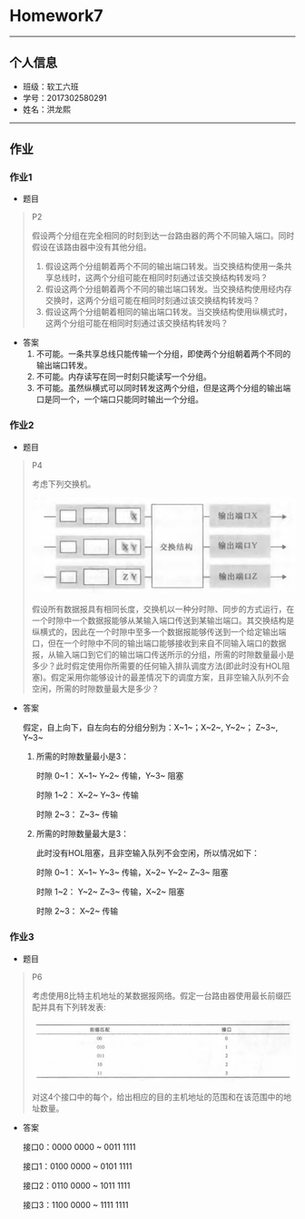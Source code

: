 # Homework7

---

## 个人信息

- 班级：软工六班
- 学号：2017302580291
- 姓名：洪龙熙

---

## 作业


### 作业1

- 题目

> P2
>
> 假设两个分组在完全相同的时刻到达一台路由器的两个不同输入端口。同时假设在该路由器中没有其他分组。
>
> 1.  假设这两个分组朝着两个不同的输出端口转发。当交换结构使用一条共享总线时，这两个分组可能在相同时刻通过该交换结构转发吗？
> 2.  假设这两个分组朝着两个不同的输岀端口转发。当交换结构使用经内存交换时，这两个分组可能在相同时刻通过该交换结构转发吗？
> 3.  假设这两个分组朝着相同的输出端口转发。当交换结构使用纵横式时，这两个分组可能在相同时刻通过该交换结构转发吗？

-   答案
    1.  不可能。一条共享总线只能传输一个分组，即使两个分组朝着两个不同的输出端口转发。
    2.  不可能。内存读写在同一时刻只能读写一个分组。
    3.  不可能。虽然纵横式可以同时转发这两个分组，但是这两个分组的输出端口是同一个，一个端口只能同时输出一个分组。

### 作业2

- 题目

> P4
>
> 考虑下列交换机。
>
> ![](截图/4.png)
>
> 假设所有数据报具有相同长度，交换机以一种分时隙、同步的方式运行，在一个时隙中一个数据报能够从某输入端口传送到某输岀端口。其交换结构是纵横式的，因此在一个时隙中至多一个数据报能够传送到一个给定输出端口，但在一个时隙中不同的输出端口能够接收到来自不同输入端口的数据报，从输入端口到它们的输岀端口传送所示的分组，所需的时隙数量最小是多少？此时假定使用你所需要的任何输入排队调度方法(即此时没有HOL阻塞)。假定采用你能够设计的最差情况下的调度方案，且非空输入队列不会空闲，所需的时隙数量最大是多少？

-   答案

    假定，自上向下，自左向右的分组分别为：X~1~；X~2~, Y~2~； Z~3~, Y~3~

    1.  所需的时隙数量最小是3：

        时隙 0~1：	X~1~ Y~2~ 传输，Y~3~ 阻塞

        时隙 1~2：	X~2~ Y~3~ 传输

        时隙 2~3：	Z~3~ 传输

    2.  所需的时隙数量最大是3：

        此时没有HOL阻塞，且非空输入队列不会空闲，所以情况如下：

        时隙 0~1：	X~1~ Y~3~ 传输，X~2~ Y~2~ Z~3~ 阻塞

        时隙 1~2：	Y~2~ Z~3~ 传输，X~2~ 阻塞

        时隙 2~3：	X~2~ 传输

    

### 作业3

- 题目

> P6
>
> 考虑使用8比特主机地址的某数据报网络。假定一台路由器使用最长前缀匹配并具有下列转发表:
>
> ![](截图/6.png)
>
> 对这4个接口中的每个，给出相应的目的主机地址的范围和在该范围中的地址数量。

-   答案

    接口0：0000 0000 ~ 0011 1111

    接口1：0100 0000 ~ 0101 1111

    接口2：0110 0000 ~ 1011 1111

    接口3：1100 0000 ~ 1111 1111
